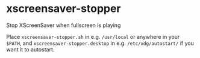 # xscreensaver-stopper
Stop XScreenSaver when fullscreen is playing

Place `xscreensaver-stopper.sh` in e.g. `/usr/local` or anywhere in your `$PATH`, and `xscreensaver-stopper.desktop` in e.g. `/etc/xdg/autostart/` if you want it to autostart.
